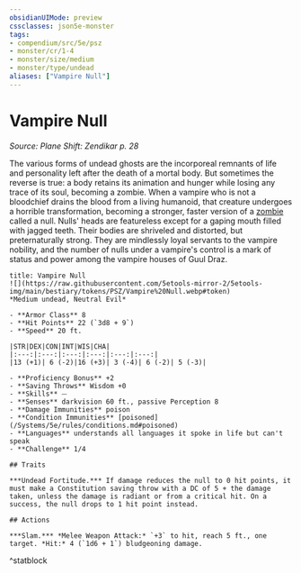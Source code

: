 ```yaml
---
obsidianUIMode: preview
cssclasses: json5e-monster
tags:
- compendium/src/5e/psz
- monster/cr/1-4
- monster/size/medium
- monster/type/undead
aliases: ["Vampire Null"]
---
```

# Vampire Null
*Source: Plane Shift: Zendikar p. 28*  

The various forms of undead ghosts are the incorporeal remnants of life and personality left after the death of a mortal body. But sometimes the reverse is true: a body retains its animation and hunger while losing any trace of its soul, becoming a zombie. When a vampire who is not a bloodchief drains the blood from a living humanoid, that creature undergoes a horrible transformation, becoming a stronger, faster version of a [zombie](/Systems/5e/bestiary/undead/zombie.md) called a null. Nulls' heads are featureless except for a gaping mouth filled with jagged teeth. Their bodies are shriveled and distorted, but preternaturally strong. They are mindlessly loyal servants to the vampire nobility, and the number of nulls under a vampire's control is a mark of status and power among the vampire houses of Guul Draz.

```ad-statblock
title: Vampire Null
![](https://raw.githubusercontent.com/5etools-mirror-2/5etools-img/main/bestiary/tokens/PSZ/Vampire%20Null.webp#token)
*Medium undead, Neutral Evil*

- **Armor Class** 8
- **Hit Points** 22 (`3d8 + 9`)
- **Speed** 20 ft.

|STR|DEX|CON|INT|WIS|CHA|
|:---:|:---:|:---:|:---:|:---:|:---:|
|13 (+1)| 6 (-2)|16 (+3)| 3 (-4)| 6 (-2)| 5 (-3)|

- **Proficiency Bonus** +2
- **Saving Throws** Wisdom +0
- **Skills** ⏤
- **Senses** darkvision 60 ft., passive Perception 8
- **Damage Immunities** poison
- **Condition Immunities** [poisoned](/Systems/5e/rules/conditions.md#poisoned)
- **Languages** understands all languages it spoke in life but can't speak
- **Challenge** 1/4

## Traits

***Undead Fortitude.*** If damage reduces the null to 0 hit points, it must make a Constitution saving throw with a DC of 5 + the damage taken, unless the damage is radiant or from a critical hit. On a success, the null drops to 1 hit point instead.

## Actions

***Slam.*** *Melee Weapon Attack:* `+3` to hit, reach 5 ft., one target. *Hit:* 4 (`1d6 + 1`) bludgeoning damage.
```
^statblock